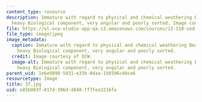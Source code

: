```yaml
---
content_type: resource
description: Immature with regard to physical and chemical weathering Beach sand with
  heavy Biological component, very angular and poorly sorted. Image courtesy of OCW.
file: https://ol-ocw-studio-app-qa.s3.amazonaws.com/courses/12-110-sedimentary-geology-fall-2004/e85b003f017d396dd848ff7fea3216fa_37.jpg
file_type: image/jpeg
image_metadata:
  caption: Immature with regard to physical and chemical weathering Beach sand with
    heavy Biological component, very angular and poorly sorted.
  credit: Image courtesy of OCW.
  image-alt: Immature with regard to physical and chemical weathering Beach sand with
    heavy Biological component, very angular and poorly sorted.
parent_uid: 1e6e9890-5931-e35b-0daa-156596c40ce6
resourcetype: Image
title: 37.jpg
uid: e85b003f-017d-396d-d848-ff7fea3216fa
---
```

